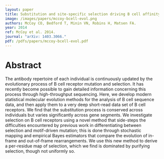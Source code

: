 ```yaml
---
layout: paper
title: Substitution and site-specific selection driving B cell affinity maturation is consistent across individuals
image: /images/papers/mccoy-bcell-evol.png
authors: McCoy CO, Bedford T, Minin VN, Robins H, Matsen FA.
year: 2014
ref: McCoy et al. 2014.
journal: "arXiv: 1403.3066."
pdf: /pdfs/papers/mccoy-bcell-evol.pdf
---
```


# Abstract

The antibody repertoire of each individual is continuously updated by the evolutionary process of B cell receptor mutation and selection. It has recently become possible to gain detailed information concerning this process through high-throughput sequencing. Here, we develop modern statistical molecular evolution methods for the analysis of B cell sequence data, and then apply them to a very deep short-read data set of B cell receptors. We find that the substitution process is conserved across individuals but varies significantly across gene segments. We investigate selection on B cell receptors using a novel method that side-steps the difficulties encountered by previous work in differentiating between selection and motif-driven mutation; this is done through stochastic mapping and empirical Bayes estimators that compare the evolution of in-frame and out-of-frame rearrangements. We use this new method to derive a per-residue map of selection, which we find is dominated by purifying selection, though not uniformly so.
